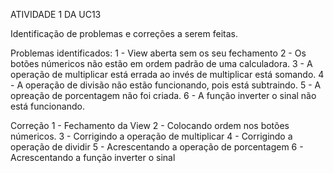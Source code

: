 ATIVIDADE 1 DA UC13

Identificação de problemas e correções a serem feitas.

Problemas identificados:
1 - View aberta sem os seu fechamento
2 - Os botões númericos não estão em ordem padrão de uma calculadora.
3 - A operação de multiplicar está errada ao invés de multiplicar está somando.
4 - A operação de divisão não estão funcionando, pois está subtraindo.
5 - A opreação de porcentagem não foi criada.
6 - A função inverter o sinal não está funcionando.

Correção
1 - Fechamento da View </View>
2 - Colocando ordem nos botões númericos.
3 - Corrigindo a operação de multiplicar
4 - Corrigindo a operação de dividir
5 - Acrescentando a operação de porcentagem 
6 - Acrescentando a função inverter o sinal
